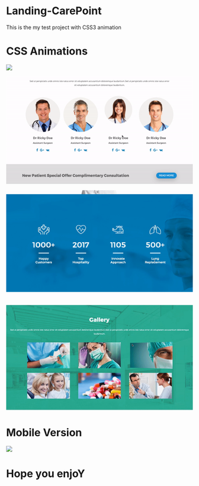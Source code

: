 # Landing-CarePoint
This is the my test project with CSS3 animation

# CSS Animations

![](https://github.com/danil4905/Landing-CarePoint/blob/master/Screen/ezgif.com-video-to-gif-4.gif)

![](https://github.com/danil4905/Landing-CarePoint/blob/master/Screen/ezgif.com-video-to-gif-2.gif)

![](https://github.com/danil4905/Landing-CarePoint/blob/master/Screen/ezgif.com-video-to-gif-3.gif)

![](https://github.com/danil4905/Landing-CarePoint/blob/master/Screen/ezgif.com-video-to-gif.gif)

# Mobile Version

![](https://github.com/danil4905/Landing-CarePoint/blob/master/Screen/all.gif)

# Hope you enjoY
